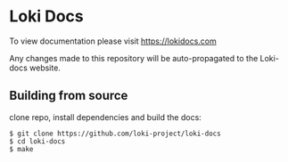 # Loki Docs
To view documentation please visit https://lokidocs.com

Any changes made to this repository will be auto-propagated to the Loki-docs website.

## Building from source

clone repo, install dependencies and build the docs:
    
    $ git clone https://github.com/loki-project/loki-docs
    $ cd loki-docs
    $ make
    

